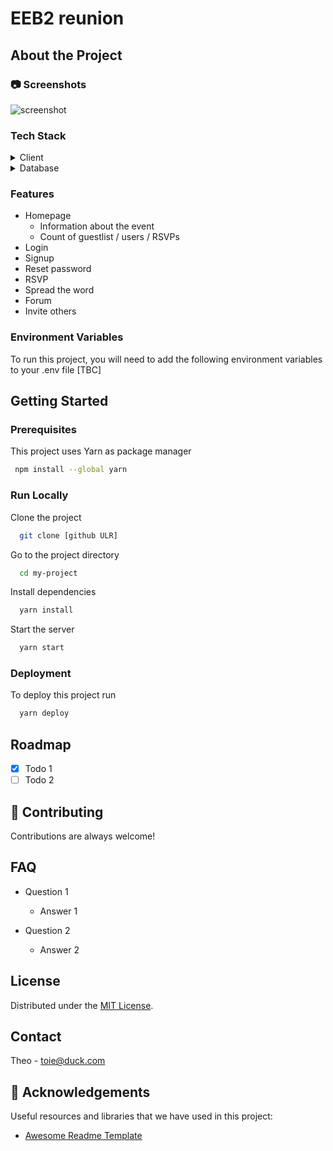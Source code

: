 # EEB2 reunion

## About the Project

### :camera: Screenshots
<img src="https://placehold.co/600x400?text=Your+Screenshot+here" alt="screenshot" />


<!-- TechStack -->
### Tech Stack

<details>
  <summary>Client</summary>
  <ul>
    <li><a href="https://www.typescriptlang.org/](https://flask.palletsprojects.com/en/2.2.x/">Python Flask</a></li>
    <li><a href="https://getbootstrap.com/docs/3.4/css/">Bootstrap CSS</a></li>
  </ul>
</details>

<details>
<summary>Database</summary>
  <ul>
    <li><a href="https://www.mysql.com/">MySQL</a></li>
  </ul>
</details>

### Features

- Homepage
    - Information about the event
    - Count of guestlist / users / RSVPs
- Login 
- Signup 
- Reset password 
- RSVP
- Spread the word
- Forum
- Invite others

### Environment Variables

To run this project, you will need to add the following environment variables to your .env file
[TBC]

## Getting Started

### Prerequisites

This project uses Yarn as package manager

```bash
 npm install --global yarn
```

### Run Locally

Clone the project

```bash
  git clone [github ULR]
```

Go to the project directory

```bash
  cd my-project
```

Install dependencies

```bash
  yarn install
```

Start the server

```bash
  yarn start
```

### Deployment

To deploy this project run

```bash
  yarn deploy
```

## Roadmap

* [x] Todo 1
* [ ] Todo 2

## :wave: Contributing

Contributions are always welcome!


## FAQ

- Question 1
  + Answer 1

- Question 2
  + Answer 2

## License

Distributed under the [MIT License](https://choosealicense.com/licenses/mit/).

## Contact

Theo - toie@duck.com

## :gem: Acknowledgements

Useful resources and libraries that we have used in this project:

 - [Awesome Readme Template](https://github.com/Louis3797/awesome-readme-template)


